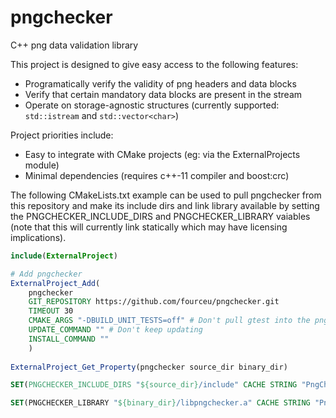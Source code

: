# pngchecker
C++ png data validation library

This project is designed to give easy access to the following features:
* Programatically verify the validity of png headers and data blocks
* Verify that certain mandatory data blocks are present in the stream
* Operate on storage-agnostic structures (currently supported: ```std::istream``` and ```std::vector<char>```)

Project priorities include:
* Easy to integrate with CMake projects (eg: via the ExternalProjects module)
* Minimal dependencies (requires c++-11 compiler and boost:crc)

The following CMakeLists.txt example can be used to pull pngchecker from this repository and make its include dirs and link library available by setting the PNGCHECKER_INCLUDE_DIRS and PNGCHECKER_LIBRARY vaiables (note that this will currently link statically which may have licensing implications).
```cmake
include(ExternalProject)

# Add pngchecker
ExternalProject_Add(
    pngchecker
    GIT_REPOSITORY https://github.com/fourceu/pngchecker.git
    TIMEOUT 30
    CMAKE_ARGS "-DBUILD_UNIT_TESTS=off" # Don't pull gtest into the pngchecker build
    UPDATE_COMMAND "" # Don't keep updating
    INSTALL_COMMAND ""
    )
    
ExternalProject_Get_Property(pngchecker source_dir binary_dir)

SET(PNGCHECKER_INCLUDE_DIRS "${source_dir}/include" CACHE STRING "PngChecker include directory")

SET(PNGCHECKER_LIBRARY "${binary_dir}/libpngchecker.a" CACHE STRING "PngChecker library")
```
